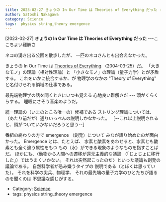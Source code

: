 ```yaml
---
title: 2023-02-27 きょうの In Our Time は Theories of Everything だった ---ここちよい難解さ
author: Satoshi Nakagawa
category: Science
tags:  physics string_theory emergence
---
```


[2023-02-27] **きょうの In Our Time は Theories of Everything だった**  ---ここちよい難解さ

 ネコの湧き出る公園を散歩したが、
一匹のネコさんとも出会えなかった。

 きょうの In Our Time は
[Theories of Everything](https://www.bbc.co.uk/programmes/p004y24b) （2004-03-25）だ。
「大きなモノ」の理論（相対性理論）と
「小さなモノ」の理論（量子力学）とが矛盾する。
これをいかに統合するか、が
物理学のなかの
"Theory of Everything" と名付けられる領域の仕事である。

 最先端物理学の話を聞くときにいつも覚える
心地良い難解さだ --- 頭がくらくらする。
睡眠にさそう音楽のようだ。

 統一理論の（いまのところ唯一の）候補である
ストリング理論については、
（あたり前だが）通りいっぺんの説明しかなかった。
［--これ以上説明されると、頭がついていかないだろうと思う--］

 番組の終わりの方で emergence （創発）について
みなが語り始めたのが面白かった。
Emergence とは、たとえば、
水素と酸素をあわせると、水素とも酸素とも全く違う属性をもつ
もの（水）ができる現象のようなものを指すことばだ。
ほかにも、〈動物から人間への遷移が還元主義的な議論
（「じょじょに移行した」）ではうまくいかない。
それは突然起こったのだ〉といった議論も創発の議論である。
自然科学者が忌み嫌うタイプの
説明である（とぼくは思っていた）。
それを科学の尖兵、物理学、
それの最先端の量子力学のひとたちが語るのを聞くのは
不思議な感じがする。

- Category: [Science](https://merapano.github.io/categories.html#Science)
- tags:  physics string_theory emergence
